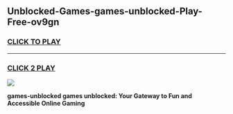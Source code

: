 
## Unblocked-Games-games-unblocked-Play-Free-ov9gn
<h3>
<a href="https://premium76.site?title=games-unblocked&ref=22A">CLICK TO PLAY</a></h3>
<hr>

<h3>
<a href="https://premium76.site?title=games-unblocked&ref=22A">CLICK 2 PLAY</a>
  
</h3>

<a href="https://premium76.site?title=games-unblocked&ref=22A"><img src="https://clearcache.store/games.png"></a>


**games-unblocked games unblocked: Your Gateway to Fun and Accessible Online Gaming**
